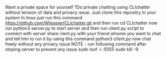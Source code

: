 Want a private space for yourself ?Do private chatting using CLIchatter without tension of data and privacy issue. Just clone this repositry in your system In linux just run this command https://github.com/Wilooper/CLIchatter.git and then run cd CLIchatter now run python3 server.py to start server and then run client.py script to connect with server share clent.py with your friend whome you want to chat and tell him to run it by using this command python3 client.py now chat freely without any privacy issue
 NOTE -
       run following command after stoping server to prevent any issue
  sudo lsof -i :5555
sudo kill -9 <PID>     
